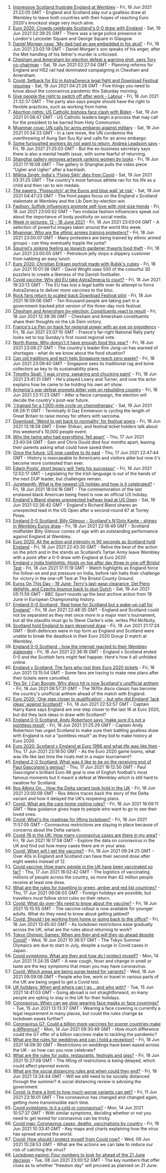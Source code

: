 1. [Impressive Scotland frustrate England at Wembley](https://www.bbc.co.uk/sport/football/51197603) - Fri, 18 Jun 2021 21:22:05 GMT - England and Scotland play out a goalless draw at Wembley to leave both countries with their hopes of reaching Euro 2020's knockout stage very much alive.
2. [Euro 2020: Crowds celebrate Scotland's 0-0 draw with England](https://www.bbc.co.uk/news/uk-scotland-57535302) - Sat, 19 Jun 2021 02:39:25 GMT - There was a large police presence in London's Leicester Square and George Square in Glasgow.
3. [Daniel Morgan case: 'My dad had an axe embedded in his skull'](https://www.bbc.co.uk/news/uk-57533387) - Fri, 18 Jun 2021 23:02:19 GMT - Daniel Morgan's son speaks of his anger, after the Met handling of his father's murder is criticised.
4. [Chesham and Amersham by-election defeat a warning shot, says Tory co-chairman](https://www.bbc.co.uk/news/uk-politics-57535928) - Sat, 19 Jun 2021 02:27:04 GMT - Planning reforms for England and HS2 rail had dominated campaigning in Chesham and Amersham.
5. [Covid: Setback for EU in AstraZeneca legal fight and Download Festival resumes](https://www.bbc.co.uk/news/uk-57535113) - Sat, 19 Jun 2021 04:21:28 GMT - Five things you need to know about the coronavirus pandemic this Saturday morning.
6. [Give people the right to switch off after work - Labour](https://www.bbc.co.uk/news/uk-politics-57529702) - Fri, 18 Jun 2021 21:32:37 GMT - The party also says people should have the right to flexible practices, such as working from home.
7. [Abortion rights: US Catholic bishops face clash with Biden](https://www.bbc.co.uk/news/world-us-canada-57531070) - Sat, 19 Jun 2021 01:08:47 GMT - US Catholic leaders begin a process that may call for the president to be barred from Holy Communion.
8. [Myanmar coup: UN calls for arms embargo against military](https://www.bbc.co.uk/news/world-asia-57536032) - Sat, 19 Jun 2021 01:34:33 GMT - In a rare move, the UN condemns the overthrowing of Aung San Suu Kyi and calls for an arms embargo.
9. [Some furloughed workers do not want to return, Andrea Leadsom says](https://www.bbc.co.uk/news/uk-57531637) - Fri, 18 Jun 2021 21:25:03 GMT - But the ex-business secretary says there is also a mental health issue, with some fearful of returning.
10. [Shanghai gallery removes artwork ranking women by looks](https://www.bbc.co.uk/news/world-asia-china-57532264) - Fri, 18 Jun 2021 17:16:08 GMT - The gallery in Shanghai pulls the video piece "Uglier and Uglier" after a backlash.
11. [Milkha Singh: India's 'Flying Sikh' dies from Covid](https://www.bbc.co.uk/news/world-asia-india-57523457) - Sat, 19 Jun 2021 03:31:25 GMT - The country's most famous athlete ran for his life as a child and then ran to win medals.
12. [The papers: 'Flopscotch' at the Euros and blue wall 'at risk'](https://www.bbc.co.uk/news/blogs-the-papers-57535081) - Sat, 19 Jun 2021 04:47:23 GMT - The front pages focus on the England v Scotland stalemate at Wembley and the Lib Dem by-election win.
13. [Fashion: Suffolk influencers promote self-love with mid-size trends](https://www.bbc.co.uk/news/uk-england-suffolk-57489688) - Fri, 18 Jun 2021 23:00:02 GMT - Two midsize fashion influencers speak out about the importance of body positivity on social media.
14. [Week in pictures: 12 - 18 June 2021](https://www.bbc.co.uk/news/in-pictures-57513084) - Fri, 18 Jun 2021 23:03:04 GMT - A selection of powerful images taken around the world this week.
15. [Myanmar: Who are the ethnic armies training protesters?](https://www.bbc.co.uk/news/world-asia-57523916) - Fri, 18 Jun 2021 23:00:07 GMT - Many protesters are being trained by ethnic armed groups - can they eventually topple the junta?
16. [Squirrel's sinking feeling as Ipswich gardener thwarts food theft](https://www.bbc.co.uk/news/uk-england-suffolk-57519080) - Fri, 18 Jun 2021 23:00:05 GMT - Petroleum jelly stops a slippery customer from nabbing an easy lunch.
17. [Euro 2020: Christian Eriksen portrait made with Rubik's cubes](https://www.bbc.co.uk/news/uk-england-leeds-57532207) - Fri, 18 Jun 2021 15:01:38 GMT - David Wright uses 500 of the colourful 3D puzzlers to create a likeness of the Danish footballer.
18. [Covid vaccine: Why did EU take AstraZeneca to court?](https://www.bbc.co.uk/news/56483766) - Fri, 18 Jun 2021 19:33:13 GMT - The EU has lost a legal battle over its attempt to force AstraZeneca to deliver more vaccines to the bloc.
19. [Rock fans return to scaled-back Download Festival pilot](https://www.bbc.co.uk/news/entertainment-arts-57533884) - Fri, 18 Jun 2021 16:59:06 GMT - Ten thousand people are taking part in a government-backed pilot version of the three-day rock festival.
20. [Chesham and Amersham by-election: Constituents react to result](https://www.bbc.co.uk/news/uk-england-beds-bucks-herts-57524463) - Fri, 18 Jun 2021 12:38:36 GMT - Chesham and Amersham constituents share their thoughts on the Lib Dem victory.
21. [France's Le Pen on track for regional power with an eye on presidency](https://www.bbc.co.uk/news/world-europe-57523467) - Fri, 18 Jun 2021 23:07:10 GMT - France's far-right National Rally party looks set to top Sunday's first round regional vote.
22. [North Korea: Why doesn't it have enough food this year?](https://www.bbc.co.uk/news/57524614) - Fri, 18 Jun 2021 23:08:27 GMT - The country's leader Kim Jong-un has warned of shortages - what do we know about the food situation?
23. [Can old traditions and tech help Singapore reach zero waste?](https://www.bbc.co.uk/news/business-57484499) - Fri, 18 Jun 2021 23:09:40 GMT - Singapore sees its traditional rag and bone collectors as key to its sustainability plans.
24. [Timothy Spall: 'I was crying, swearing and chucking paint'](https://www.bbc.co.uk/news/entertainment-arts-57484401) - Fri, 18 Jun 2021 23:41:31 GMT - He's played Lowry and Turner, and now the actor explains how he came to be holding his own art show.
25. [Armenia's war defeat prompts bitter vote on rebuilding country](https://www.bbc.co.uk/news/world-europe-57511357) - Fri, 18 Jun 2021 23:11:23 GMT - After a fierce campaign, the election will decide the country's post-war future.
26. ['I trained for a 1,000-mile cycle on chemotherapy'](https://www.bbc.co.uk/news/uk-57491649) - Sat, 19 Jun 2021 06:26:11 GMT - Terminally ill Gaz Emmerson is cycling the length of Great Britain to raise money for others with sarcoma.
27. [Download: 'Weird to get back to normality' for festival goers](https://www.bbc.co.uk/news/newsbeat-57528662) - Fri, 18 Jun 2021 13:18:58 GMT - Enter Shikari, and festival ticket holders talk about this weekend's 10,000 people event.
28. [Why the twins who had everything 'fell apart'](https://www.bbc.co.uk/news/uk-england-cambridgeshire-57088395) - Thu, 17 Jun 2021 23:40:04 GMT - Sam and Chris Gould died four months apart, leaving their parents asking what could have saved them.
29. [Once the future, US now captive to its past](https://www.bbc.co.uk/news/world-us-canada-57517781) - Thu, 17 Jun 2021 22:47:44 GMT - History is inescapable to Americans and visitors alike but now it's become more contested than ever.
30. [Edwin Poots' short legacy will 'help his successor'](https://www.bbc.co.uk/news/uk-northern-ireland-57528349) - Fri, 18 Jun 2021 12:02:17 GMT - Legislating for the Irish language is out of the hands of the next DUP leader, but challenges remain.
31. [Juneteenth: What is the newest US holiday and how is it celebrated?](https://www.bbc.co.uk/news/world-us-canada-57515192) - Fri, 18 Jun 2021 18:04:16 GMT - The commemoration of the last enslaved black American being freed is now an official US holiday.
32. [England's Bland shares unexpected halfway lead at US Open](https://www.bbc.co.uk/sport/golf/57534516) - Sat, 19 Jun 2021 02:26:42 GMT - England's Richard Bland shares an unexpected lead in the US Open after a second-round 67 at Torrey Pines.
33. [England 0-0 Scotland: Billy Gilmour - Scotland's N'Golo Kante - shines in Wembley Euros draw](https://www.bbc.co.uk/sport/football/57535282) - Fri, 18 Jun 2021 22:16:49 GMT - Scotland midfielder Billy Gilmour comes of age with an outstanding performance against England at Wembley.
34. [Euro 2020: All the action and intensity in 90 seconds as Scotland hold England](https://www.bbc.co.uk/sport/av/football/57535606) - Fri, 18 Jun 2021 22:43:30 GMT - Relive the best of the action on the pitch and in the stands as Scotland’s Tartan Army leave Wembley with a point after a 0-0 draw with England at Euro 2020.
35. [England v India highlights: Hosts on top after day three in one-off Bristol Test](https://www.bbc.co.uk/sport/av/cricket/57531800) - Fri, 18 Jun 2021 17:11:19 GMT - Watch highlights as England force the follow-on and put pressure on India, before rain halts their challenge for victory in the one-off Test at The Bristol County Ground.
36. [Euros On This Day - 19 June: Terry's last-gasp clearance, Del Piero delights, and Czechs bounce back to stun Dutch](https://www.bbc.co.uk/sport/av/football/53100348) - Sat, 19 Jun 2021 05:11:59 GMT - BBC Sport rounds up the best archive action from 19 June in European Championship history.
37. [England 0-0 Scotland: 'Real hope for Scotland but a wake-up call for England'](https://www.bbc.co.uk/sport/football/57534430) - Fri, 18 Jun 2021 22:48:35 GMT - England and Scotland could not be separated as they met once more in a major men's tournament, but all the plaudits must go to Steve Clarke's side, writes Phil McNulty.
38. [Scotland hold England to earn deserved draw](https://www.bbc.co.uk/sport/av/football/57535336) - Fri, 18 Jun 2021 21:17:24 GMT - Both defences were in top form as England and Scotland were unable to break the deadlock in their Euro 2020 Group D match at Wembley.
39. [England 0-0 Scotland - how the internet reacted to their Wembley stalemate](https://www.bbc.co.uk/sport/football/57535404) - Fri, 18 Jun 2021 22:36:18 GMT - England v Scotland ended 0-0 and the Scottish fans might feel happier. Here's how it all unfolded online.
40. [England v Scotland: The fans who lost their Euro 2020 tickets](https://www.bbc.co.uk/news/uk-57510839) - Fri, 18 Jun 2021 13:15:54 GMT - Some fans are having to make new plans after their tickets were cancelled.
41. [Yes Sir, I Can Boogie: Why disco hit is now Scotland's unofficial anthem](https://www.bbc.co.uk/news/uk-scotland-54930718) - Fri, 18 Jun 2021 08:57:31 GMT - The 1970s disco classic has become the country's unofficial anthem ahead of the match with England.
42. [Euro 2020: 'One step closer to qualification' - but why did England 'lack ideas' against Scotland?](https://www.bbc.co.uk/sport/football/57534563) - Fri, 18 Jun 2021 22:52:57 GMT - Captain Harry Kane says England are one step closer to the last 16 at Euro 2020, but did they lack ideas in draw with Scotland?
43. [England 0-0 Scotland: Andy Robertson says 'make sure it's not a pointless result'](https://www.bbc.co.uk/sport/football/57532509) - Fri, 18 Jun 2021 21:25:29 GMT - Captain Andy Robertson has urged Scotland to make sure their battling goalless draw with England is not a "pointless result" as they bid to make history at Euro 2020.
44. [Euro 2020: Scotland v England at Euro 1996 and what life was like then](https://www.bbc.co.uk/news/newsbeat-57334461) - Thu, 17 Jun 2021 23:19:50 GMT - As the Euro 2020 game looms, what was life like last time the rivals met in a major tournament?
45. [England 2-0 Scotland: What was it like to be on the receiving end of Paul Gascoigne's genius?](https://www.bbc.co.uk/sport/football/52915690) - Thu, 17 Jun 2021 16:12:50 GMT - Paul Gascoigne's brilliant Euro 96 goal is one of English football's most famous moments but it meant a defeat at Wembley which is still hard to swallow for Scotland.
46. [Ros Atkins On… How the Delta variant took hold in the UK](https://www.bbc.co.uk/news/health-57532764) - Fri, 18 Jun 2021 23:00:09 GMT - Ros Atkins traces back the story of the Delta variant and how it delayed the UK’s reopening plans.
47. [Covid: What are the care home visiting rules?](https://www.bbc.co.uk/news/explainers-53503712) - Fri, 18 Jun 2021 16:09:11 GMT - New guidance gives hope to people who want to go to see their loved ones.
48. [Covid: What's the roadmap for lifting lockdown?](https://www.bbc.co.uk/news/explainers-52530518) - Fri, 18 Jun 2021 11:57:05 GMT - Coronavirus restrictions are staying in place because of concerns about the Delta variant.
49. [Covid-19 in the UK: How many coronavirus cases are there in my area?](https://www.bbc.co.uk/news/uk-51768274) - Fri, 18 Jun 2021 16:17:58 GMT - Explore the data on coronavirus in the UK and find out how many cases there are in your area.
50. [Covid: When will I get the vaccine?](https://www.bbc.co.uk/news/health-55045639) - Fri, 18 Jun 2021 09:24:25 GMT - Over 40s in England and Scotland can have their second dose after eight weeks instead of 12.
51. [Covid vaccine: How many people in the UK have been vaccinated so far?](https://www.bbc.co.uk/news/health-55274833) - Thu, 17 Jun 2021 16:02:42 GMT - The logistics of vaccinating millions of people across the country, as more than 42 million people receive at least one dose.
52. [What are the rules for travelling to green, amber and red list countries?](https://www.bbc.co.uk/news/explainers-52544307) - Thu, 17 Jun 2021 09:06:03 GMT - Foreign holidays are possible, but travellers must follow strict rules on their return.
53. [Covid: What do over-18s need to know about the vaccine?](https://www.bbc.co.uk/news/health-57273875) - Fri, 18 Jun 2021 15:15:55 GMT - The vaccine rollout is now available for younger adults. What do they need to know about getting jabbed?
54. [Covid: Should I be working from home or going back to the office?](https://www.bbc.co.uk/news/business-52567567) - Fri, 18 Jun 2021 13:45:40 GMT - As lockdown restrictions ease gradually across the UK, what are the rules about returning to work?
55. [Tokyo Olympic Games: When are they and will they go ahead despite Covid?](https://www.bbc.co.uk/news/world-asia-57240044) - Wed, 16 Jun 2021 10:36:57 GMT - The Tokyo Summer Olympics are due to start in July, despite a surge in Covid cases in Japan.
56. [Covid symptoms: What are they and how do I protect myself?](https://www.bbc.co.uk/news/health-51048366) - Mon, 14 Jun 2021 11:24:35 GMT - A new cough, fever and change in smell or taste are the key symptoms that mean you may have coronavirus.
57. [Covid: Which areas are being surge tested for variants?](https://www.bbc.co.uk/news/explainers-54872039) - Wed, 16 Jun 2021 09:09:08 GMT - People who live, work or travel in various parts of the UK are being urged to get a Covid test.
58. [UK holidays: When and where can I go... and who with?](https://www.bbc.co.uk/news/explainers-52646738) - Tue, 15 Jun 2021 14:41:03 GMT - Going abroad is not straightforward, so many people are opting to stay in the UK for their holidays.
59. [Coronavirus: When can we stop wearing face masks or face coverings?](https://www.bbc.co.uk/news/health-51205344) - Tue, 15 Jun 2021 13:13:37 GMT - Wearing a face covering is currently a legal requirement in many places, but could the rules change as lockdown eases further?
60. [Coronavirus G7: Could a billion more vaccines for poorer countries make a difference?](https://www.bbc.co.uk/news/57427877) - Mon, 14 Jun 2021 09:30:49 GMT - How much difference could the G7 offer of a billion vaccines make to tackling the pandemic?
61. [What are the rules for weddings and can I hold a reception?](https://www.bbc.co.uk/news/explainers-52811509) - Fri, 18 Jun 2021 14:09:30 GMT - Restrictions on weddings have been eased across the UK - so how can you now celebrate?
62. [What are the rules for pubs, restaurants, festivals and gigs?](https://www.bbc.co.uk/news/business-52977388) - Fri, 18 Jun 2021 15:27:09 GMT - The lifting of restrictions is being delayed, which could affect planned events
63. [What are the social distancing rules and when could they end?](https://www.bbc.co.uk/news/uk-51506729) - Fri, 18 Jun 2021 13:34:44 GMT - Will we still need to be socially distanced through the summer? A social distancing review is advising the government.
64. [Covid: Is there a limit to how much worse variants can get?](https://www.bbc.co.uk/news/health-57431420) - Fri, 11 Jun 2021 23:16:01 GMT - The coronavirus has changed and changed again, getting more transmissible each time.
65. [Covid symptoms: Is it a cold or coronavirus?](https://www.bbc.co.uk/news/health-54145299) - Mon, 14 Jun 2021 10:57:37 GMT - With similar symptoms, deciding whether or not you need to get tested for coronavirus can be tricky.
66. [Covid map: Coronavirus cases, deaths, vaccinations by country](https://www.bbc.co.uk/news/world-51235105) - Fri, 18 Jun 2021 10:33:41 GMT - Key maps and charts explaining how the virus has spread around the world.
67. [Covid: How should I protect myself from Covid now?](https://www.bbc.co.uk/news/health-57087517) - Wed, 09 Jun 2021 15:28:53 GMT - What are the actions we can take to reduce our risk of catching the virus?
68. [Lockdown easing: Four numbers to look for ahead of the 21 June decision](https://www.bbc.co.uk/news/57403888) - Tue, 08 Jun 2021 23:00:52 GMT - The key numbers that offer clues as to whether "freedom day" will proceed as planned on 21 June.
